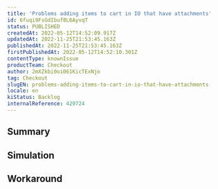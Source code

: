 ```yaml
---
title: 'Problems adding items to cart in IO that have attachments'
id: 6fuqi9FsGdIbuf8L6AyvqT
status: PUBLISHED
createdAt: 2022-05-12T14:52:09.917Z
updatedAt: 2022-11-25T21:53:45.163Z
publishedAt: 2022-11-25T21:53:45.163Z
firstPublishedAt: 2022-05-12T14:52:10.301Z
contentType: knownIssue
productTeam: Checkout
author: 2mXZkbi0oi061KicTExNjo
tag: Checkout
slugEN: problems-adding-items-to-cart-in-io-that-have-attachments
locale: en
kiStatus: Backlog
internalReference: 429724
---
```


## Summary



## Simulation



## Workaround



